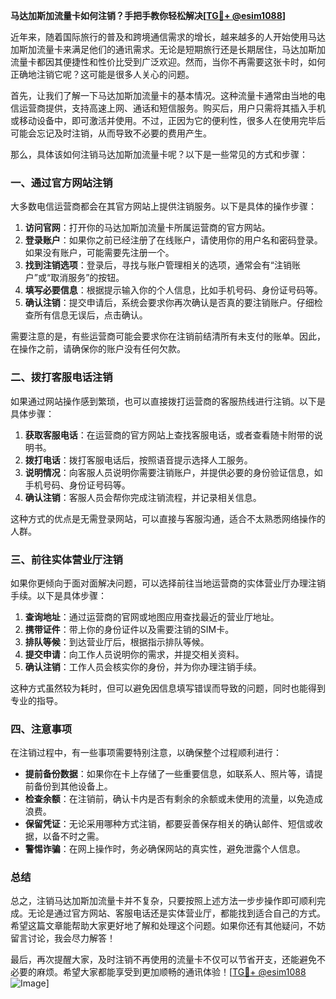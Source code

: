 **马达加斯加流量卡如何注销？手把手教你轻松解决[[TG💪+ @esim1088](https://t.me/s/esim1088)]**

近年来，随着国际旅行的普及和跨境通信需求的增长，越来越多的人开始使用马达加斯加流量卡来满足他们的通讯需求。无论是短期旅行还是长期居住，马达加斯加流量卡都因其便捷性和性价比受到广泛欢迎。然而，当你不再需要这张卡时，如何正确地注销它呢？这可能是很多人关心的问题。

首先，让我们了解一下马达加斯加流量卡的基本情况。这种流量卡通常由当地的电信运营商提供，支持高速上网、通话和短信服务。购买后，用户只需将其插入手机或移动设备中，即可激活并使用。不过，正因为它的便利性，很多人在使用完毕后可能会忘记及时注销，从而导致不必要的费用产生。

那么，具体该如何注销马达加斯加流量卡呢？以下是一些常见的方式和步骤：

### 一、通过官方网站注销

大多数电信运营商都会在其官方网站上提供注销服务。以下是具体的操作步骤：

1. **访问官网**：打开你的马达加斯加流量卡所属运营商的官方网站。
2. **登录账户**：如果你之前已经注册了在线账户，请使用你的用户名和密码登录。如果没有账户，可能需要先注册一个。
3. **找到注销选项**：登录后，寻找与账户管理相关的选项，通常会有“注销账户”或“取消服务”的按钮。
4. **填写必要信息**：根据提示输入你的个人信息，比如手机号码、身份证号码等。
5. **确认注销**：提交申请后，系统会要求你再次确认是否真的要注销账户。仔细检查所有信息无误后，点击确认。

需要注意的是，有些运营商可能会要求你在注销前结清所有未支付的账单。因此，在操作之前，请确保你的账户没有任何欠款。

### 二、拨打客服电话注销

如果通过网站操作感到繁琐，也可以直接拨打运营商的客服热线进行注销。以下是具体步骤：

1. **获取客服电话**：在运营商的官方网站上查找客服电话，或者查看随卡附带的说明书。
2. **拨打电话**：拨打客服电话后，按照语音提示选择人工服务。
3. **说明情况**：向客服人员说明你需要注销账户，并提供必要的身份验证信息，如手机号码、身份证号码等。
4. **确认注销**：客服人员会帮你完成注销流程，并记录相关信息。

这种方式的优点是无需登录网站，可以直接与客服沟通，适合不太熟悉网络操作的人群。

### 三、前往实体营业厅注销

如果你更倾向于面对面解决问题，可以选择前往当地运营商的实体营业厅办理注销手续。以下是具体步骤：

1. **查询地址**：通过运营商的官网或地图应用查找最近的营业厅地址。
2. **携带证件**：带上你的身份证件以及需要注销的SIM卡。
3. **排队等候**：到达营业厅后，根据指示排队等候。
4. **提交申请**：向工作人员说明你的需求，并提交相关资料。
5. **确认注销**：工作人员会核实你的身份，并为你办理注销手续。

这种方式虽然较为耗时，但可以避免因信息填写错误而导致的问题，同时也能得到专业的指导。

### 四、注意事项

在注销过程中，有一些事项需要特别注意，以确保整个过程顺利进行：

- **提前备份数据**：如果你在卡上存储了一些重要信息，如联系人、照片等，请提前备份到其他设备上。
- **检查余额**：在注销前，确认卡内是否有剩余的余额或未使用的流量，以免造成浪费。
- **保留凭证**：无论采用哪种方式注销，都要妥善保存相关的确认邮件、短信或收据，以备不时之需。
- **警惕诈骗**：在网上操作时，务必确保网站的真实性，避免泄露个人信息。

### 总结

总之，注销马达加斯加流量卡并不复杂，只要按照上述方法一步步操作即可顺利完成。无论是通过官方网站、客服电话还是实体营业厅，都能找到适合自己的方式。希望这篇文章能帮助大家更好地了解和处理这个问题。如果你还有其他疑问，不妨留言讨论，我会尽力解答！

最后，再次提醒大家，及时注销不再使用的流量卡不仅可以节省开支，还能避免不必要的麻烦。希望大家都能享受到更加顺畅的通讯体验！[[TG💪+ @esim1088](https://t.me/s/esim1088) ![Image](https://i.postimg.cc/4NQfJmqS/Snipaste-2025-05-13-00-14-12.png)]